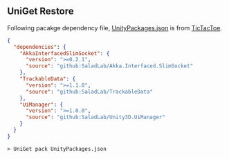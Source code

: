 ## UniGet Restore

Following pacakge dependency file,
[UnityPackages.json](https://github.com/SaladLab/TicTacToe/blob/master/src/GameClient/UnityPackages.json) is from [TicTacToe](https://github.com/SaladLab/TicTacToe).

```json
{
  "dependencies": {
    "AkkaInterfacedSlimSocket": {
      "version": ">=0.2.1",
      "source": "github:SaladLab/Akka.Interfaced.SlimSocket"
    },
    "TrackableData": {
      "version": ">=1.1.0",
      "source": "github:SaladLab/TrackableData"
    },   
    "UiManager": {
      "version": ">=1.0.0",
      "source": "github:SaladLab/Unity3D.UiManager"
    }
  }
}
```

```
> UniGet pack UnityPackages.json
```
